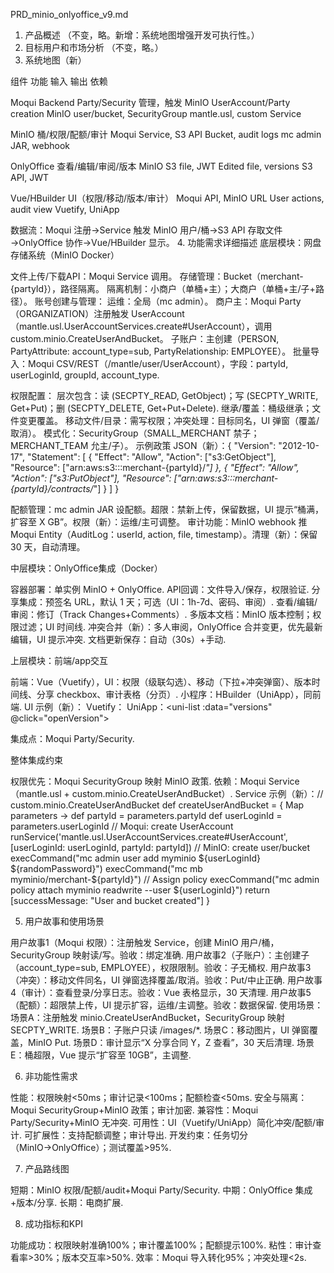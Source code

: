 PRD_minio_onlyoffice_v9.md
1. 产品概述
   （不变，略。新增：系统地图增强开发可执行性。）
2. 目标用户和市场分析
   （不变，略。）
3. 系统地图（新）



组件
功能
输入
输出
依赖



Moqui Backend
Party/Security 管理，触发 MinIO
UserAccount/Party creation
MinIO user/bucket, SecurityGroup
mantle.usl, custom Service


MinIO
桶/权限/配额/审计
Moqui Service, S3 API
Bucket, audit logs
mc admin JAR, webhook


OnlyOffice
查看/编辑/审阅/版本
MinIO S3 file, JWT
Edited file, versions
S3 API, JWT


Vue/HBuilder
UI（权限/移动/版本/审计）
Moqui API, MinIO URL
User actions, audit view
Vuetify, UniApp


数据流：Moqui 注册→Service 触发 MinIO 用户/桶→S3 API 存取文件→OnlyOffice 协作→Vue/HBuilder 显示。
4. 功能需求详细描述
   底层模块：网盘存储系统（MinIO Docker）

文件上传/下载API：Moqui Service 调用。
存储管理：Bucket（merchant-{partyId}），路径隔离。
隔离机制：小商户（单桶+主）；大商户（单桶+主/子+路径）。
账号创建与管理：
运维：全局（mc admin）。
商户主：Moqui Party（ORGANIZATION）注册触发 UserAccount（mantle.usl.UserAccountServices.create#UserAccount），调用 custom.minio.CreateUserAndBucket。
子账户：主创建（PERSON, PartyAttribute: account_type=sub, PartyRelationship: EMPLOYEE）。
批量导入：Moqui CSV/REST（/mantle/user/UserAccount），字段：partyId, userLoginId, groupId, account_type.


权限配置：
层次包含：读 (SECPTY_READ, GetObject)；写 (SECPTY_WRITE, Get+Put)；删 (SECPTY_DELETE, Get+Put+Delete).
继承/覆盖：桶级继承；文件变更覆盖。
移动文件/目录：需写权限；冲突处理：目标同名，UI 弹窗（覆盖/取消）。
模式化：SecurityGroup（SMALL_MERCHANT 禁子；MERCHANT_TEAM 允主/子）。
示例政策 JSON（新）：{
"Version": "2012-10-17",
"Statement": [
{
"Effect": "Allow",
"Action": ["s3:GetObject"],
"Resource": ["arn:aws:s3:::merchant-{partyId}/*"]
},
{
"Effect": "Allow",
"Action": ["s3:PutObject"],
"Resource": ["arn:aws:s3:::merchant-{partyId}/contracts/*"]
}
]
}




配额管理：mc admin JAR 设配额。超限：禁新上传，保留数据，UI 提示“桶满，扩容至 X GB”。权限（新）：运维/主可调整。
审计功能：MinIO webhook 推 Moqui Entity（AuditLog：userId, action, file, timestamp）。清理（新）：保留 30 天，自动清理。

中层模块：OnlyOffice集成（Docker）

容器部署：单实例 MinIO + OnlyOffice.
API回调：文件导入/保存，权限验证.
分享集成：预签名 URL，默认 1 天；可选（UI：1h-7d、密码、审阅）.
查看/编辑/审阅：修订（Track Changes+Comments）.
多版本文档：MinIO 版本控制；权限过滤；UI 时间线.
冲突合并（新）：多人审阅，OnlyOffice 合并变更，优先最新编辑，UI 提示冲突.
文档更新保存：自动（30s）+手动.

上层模块：前端/app交互

前端：Vue（Vuetify），UI：权限（级联勾选）、移动（下拉+冲突弹窗）、版本时间线、分享 checkbox、审计表格（分页）.
小程序：HBuilder（UniApp），同前端.
UI 示例（新）：
Vuetify：<v-data-table :items="auditLogs" :headers="['user', 'action', 'time']"></v-data-table>
UniApp：<uni-list :data="versions" @click="openVersion"></uni-list>


集成点：Moqui Party/Security.

整体集成约束

权限优先：Moqui SecurityGroup 映射 MinIO 政策.
依赖：Moqui Service（mantle.usl + custom.minio.CreateUserAndBucket）.
Service 示例（新）：// custom.minio.CreateUserAndBucket
def createUserAndBucket = { Map parameters ->
def partyId = parameters.partyId
def userLoginId = parameters.userLoginId
// Moqui: create UserAccount
runService('mantle.usl.UserAccountServices.create#UserAccount', [userLoginId: userLoginId, partyId: partyId])
// MinIO: create user/bucket
execCommand("mc admin user add myminio ${userLoginId} ${randomPassword}")
execCommand("mc mb myminio/merchant-${partyId}")
// Assign policy
execCommand("mc admin policy attach myminio readwrite --user ${userLoginId}")
return [successMessage: "User and bucket created"]
}



5. 用户故事和使用场景

用户故事1（Moqui 权限）：注册触发 Service，创建 MinIO 用户/桶，SecurityGroup 映射读/写。验收：绑定准确.
用户故事2（子账户）：主创建子（account_type=sub, EMPLOYEE），权限限制。验收：子无桶权.
用户故事3（冲突）：移动文件同名，UI 弹窗选择覆盖/取消。验收：Put/中止正确.
用户故事4（审计）：查看登录/分享日志。验收：Vue 表格显示，30 天清理.
用户故事5（配额）：超限禁上传，UI 提示扩容，运维/主调整。验收：数据保留.
使用场景：
场景A：注册触发 minio.CreateUserAndBucket，SecurityGroup 映射 SECPTY_WRITE.
场景B：子账户只读 /images/*.
场景C：移动图片，UI 弹窗覆盖，MinIO Put.
场景D：审计显示“X 分享合同 Y，Z 查看”，30 天后清理.
场景E：桶超限，Vue 提示“扩容至 10GB”，主调整.



6. 非功能性需求

性能：权限映射<50ms；审计记录<100ms；配额检查<50ms.
安全与隔离：Moqui SecurityGroup+MinIO 政策；审计加密.
兼容性：Moqui Party/Security+MinIO 无冲突.
可用性：UI（Vuetify/UniApp）简化冲突/配额/审计.
可扩展性：支持配额调整；审计导出.
开发约束：任务切分（MinIO→OnlyOffice）；测试覆盖>95%.

7. 产品路线图

短期：MinIO 权限/配额/audit+Moqui Party/Security.
中期：OnlyOffice 集成+版本/分享.
长期：电商扩展.

8. 成功指标和KPI

功能成功：权限映射准确100%；审计覆盖100%；配额提示100%.
粘性：审计查看率>30%；版本交互率>50%.
效率：Moqui 导入转化95%；冲突处理<2s.
